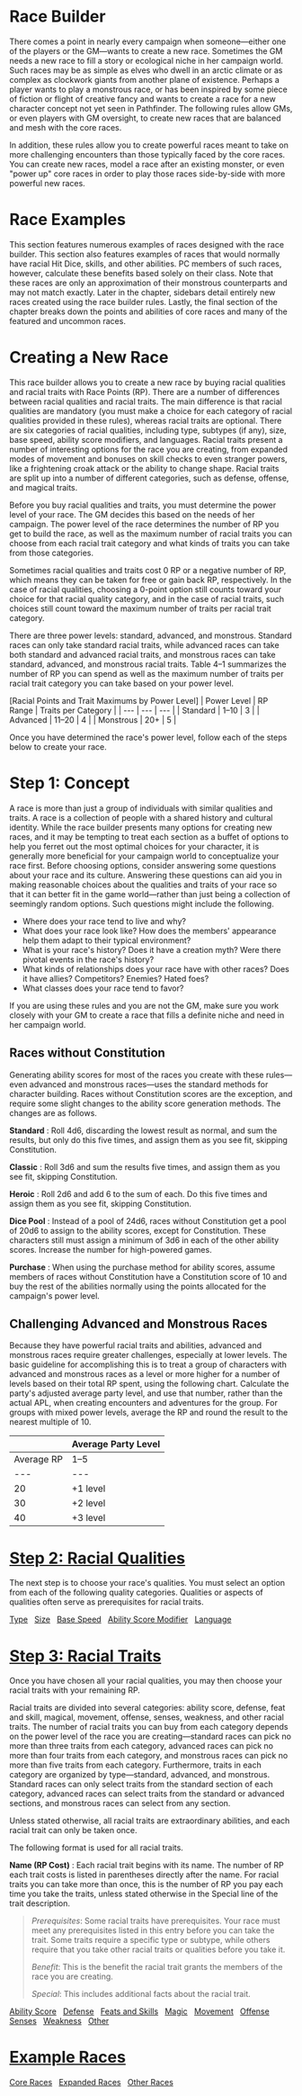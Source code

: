 # Race Builder

There comes a point in nearly every campaign when someone—either one of the players or the GM—wants to create a new race. Sometimes the GM needs a new race to fill a story or ecological niche in her campaign world. Such races may be as simple as elves who dwell in an arctic climate or as complex as clockwork giants from another plane of existence. Perhaps a player wants to play a monstrous race, or has been inspired by some piece of fiction or flight of creative fancy and wants to create a race for a new character concept not yet seen in Pathfinder. The following rules allow GMs, or even players with GM oversight, to create new races that are balanced and mesh with the core races.

In addition, these rules allow you to create powerful races meant to take on more challenging encounters than those typically faced by the core races. You can create new races, model a race after an existing monster, or even "power up" core races in order to play those races side-by-side with more powerful new races.

# Race Examples

This section features numerous examples of races designed with the race builder. This section also features examples of races that would normally have racial Hit Dice, skills, and other abilities. PC members of such races, however, calculate these benefits based solely on their class. Note that these races are only an approximation of their monstrous counterparts and may not match exactly. Later in the chapter, sidebars detail entirely new races created using the race builder rules. Lastly, the final section of the chapter breaks down the points and abilities of core races and many of the featured and uncommon races.

# Creating a New Race

This race builder allows you to create a new race by buying racial qualities and racial traits with Race Points (RP). There are a number of differences between racial qualities and racial traits. The main difference is that racial qualities are mandatory (you must make a choice for each category of racial qualities provided in these rules), whereas racial traits are optional. There are six categories of racial qualities, including type, subtypes (if any), size, base speed, ability score modifiers, and languages. Racial traits present a number of interesting options for the race you are creating, from expanded modes of movement and bonuses on skill checks to even stranger powers, like a frightening croak attack or the ability to change shape. Racial traits are split up into a number of different categories, such as defense, offense, and magical traits.

Before you buy racial qualities and traits, you must determine the power level of your race. The GM decides this based on the needs of her campaign. The power level of the race determines the number of RP you get to build the race, as well as the maximum number of racial traits you can choose from each racial trait category and what kinds of traits you can take from those categories.

Sometimes racial qualities and traits cost 0 RP or a negative number of RP, which means they can be taken for free or gain back RP, respectively. In the case of racial qualities, choosing a 0-point option still counts toward your choice for that racial quality category, and in the case of racial traits, such choices still count toward the maximum number of traits per racial trait category.

There are three power levels: standard, advanced, and monstrous. Standard races can only take standard racial traits, while advanced races can take both standard and advanced racial traits, and monstrous races can take standard, advanced, and monstrous racial traits. Table 4–1 summarizes the number of RP you can spend as well as the maximum number of traits per racial trait category you can take based on your power level.

[Racial Points and Trait Maximums by Power Level]
| Power Level | RP Range | Traits per Category |
| --- | --- | --- |
| Standard | 1–10 | 3 |
| Advanced | 11–20 | 4 |
| Monstrous | 20+ | 5 |

Once you have determined the race's power level, follow each of the steps below to create your race.

# Step 1: Concept

A race is more than just a group of individuals with similar qualities and traits. A race is a collection of people with a shared history and cultural identity. While the race builder presents many options for creating new races, and it may be tempting to treat each section as a buffet of options to help you ferret out the most optimal choices for your character, it is generally more beneficial for your campaign world to conceptualize your race first. Before choosing options, consider answering some questions about your race and its culture. Answering these questions can aid you in making reasonable choices about the qualities and traits of your race so that it can better fit in the game world—rather than just being a collection of seemingly random options. Such questions might include the following.

- Where does your race tend to live and why? 
- What does your race look like? How does the members' appearance help them adapt to their typical environment? 
- What is your race's history? Does it have a creation myth? Were there pivotal events in the race's history?
- What kinds of relationships does your race have with other races? Does it have allies? Competitors? Enemies? Hated foes? 
- What classes does your race tend to favor? 

If you are using these rules and you are not the GM, make sure you work closely with your GM to create a race that fills a definite niche and need in her campaign world.

## Races without Constitution

Generating ability scores for most of the races you create with these rules—even advanced and monstrous races—uses the standard methods for character building. Races without Constitution scores are the exception, and require some slight changes to the ability score generation methods. The changes are as follows.

**Standard** : Roll 4d6, discarding the lowest result as normal, and sum the results, but only do this five times, and assign them as you see fit, skipping Constitution.

**Classic** : Roll 3d6 and sum the results five times, and assign them as you see fit, skipping Constitution.

**Heroic** : Roll 2d6 and add 6 to the sum of each. Do this five times and assign them as you see fit, skipping Constitution.

**Dice Pool** : Instead of a pool of 24d6, races without Constitution get a pool of 20d6 to assign to the ability scores, except for Constitution. These characters still must assign a minimum of 3d6 in each of the other ability scores. Increase the number for high-powered games.

**Purchase** : When using the purchase method for ability scores, assume members of races without Constitution have a Constitution score of 10 and buy the rest of the abilities normally using the points allocated for the campaign's power level.

## Challenging Advanced and Monstrous Races

Because they have powerful racial traits and abilities, advanced and monstrous races require greater challenges, especially at lower levels. The basic guideline for accomplishing this is to treat a group of characters with advanced and monstrous races as a level or more higher for a number of levels based on their total RP spent, using the following chart. Calculate the party's adjusted average party level, and use that number, rather than the actual APL, when creating encounters and adventures for the group. For groups with mixed power levels, average the RP and round the result to the nearest multiple of 10.

| | <center>Average Party Level</center> |
| --- | --- |
| Average RP | 1–5 | 6–10 | 11–15 | 16–20 |
| --- | --- | --- | --- | --- |
| 20 | +1 level | +0 level | +0 level | +0 level |
| 30 | +2 level | +1 level | +0 level | +0 level |
| 40 | +3 level | +2 level | +1 level | +0 level |

# [Step 2: Racial Qualities](/pathfinderRPG/prd/advancedRaceGuide/raceBuilder/racialQualities.html)

The next step is to choose your race's qualities. You must select an option from each of the following quality categories. Qualities or aspects of qualities often serve as prerequisites for racial traits.

[Type](/pathfinderRPG/prd/advancedRaceGuide/raceBuilder/racialQualities.html#_type-quality)   [Size](/pathfinderRPG/prd/advancedRaceGuide/raceBuilder/racialQualities.html#_size-quality)   [Base Speed](/pathfinderRPG/prd/advancedRaceGuide/raceBuilder/racialQualities.html#_base-speed-quality)   [Ability Score Modifier](/pathfinderRPG/prd/advancedRaceGuide/raceBuilder/racialQualities.html#_ability-score-modifier-quality)   [Language](/pathfinderRPG/prd/advancedRaceGuide/raceBuilder/racialQualities.html#_language-quality)

# [Step 3: Racial Traits](/pathfinderRPG/prd/advancedRaceGuide/raceBuilder/racialTraits.html)

Once you have chosen all your racial qualities, you may then choose your racial traits with your remaining RP.

Racial traits are divided into several categories: ability score, defense, feat and skill, magical, movement, offense, senses, weakness, and other racial traits. The number of racial traits you can buy from each category depends on the power level of the race you are creating—standard races can pick no more than three traits from each category, advanced races can pick no more than four traits from each category, and monstrous races can pick no more than five traits from each category. Furthermore, traits in each category are organized by type—standard, advanced, and monstrous. Standard races can only select traits from the standard section of each category, advanced races can select traits from the standard or advanced sections, and monstrous races can select from any section.

Unless stated otherwise, all racial traits are extraordinary abilities, and each racial trait can only be taken once.

The following format is used for all racial traits.

**Name (RP Cost)** : Each racial trait begins with its name. The number of RP each trait costs is listed in parentheses directly after the name. For racial traits you can take more than once, this is the number of RP you pay each time you take the traits, unless stated otherwise in the Special line of the trait description.

> _Prerequisites_: Some racial traits have prerequisites. Your race must meet any prerequisites listed in this entry before you can take the trait. Some traits require a specific type or subtype, while others require that you take other racial traits or qualities before you take it.
> 
> _Benefit_: This is the benefit the racial trait grants the members of the race you are creating.
> 
> _Special_: This includes additional facts about the racial trait.

[Ability Score](/pathfinderRPG/prd/advancedRaceGuide/raceBuilder/racialTraits.html#_ability-score-racial-traits)   [Defense](/pathfinderRPG/prd/advancedRaceGuide/raceBuilder/racialTraits.html#_defense-racial-traits)   [Feats and Skills](/pathfinderRPG/prd/advancedRaceGuide/raceBuilder/racialTraits.html#_feat-and-skill-racial-traits)   [Magic](/pathfinderRPG/prd/advancedRaceGuide/raceBuilder/racialTraits.html#_magical-racial-traits)   [Movement](/pathfinderRPG/prd/advancedRaceGuide/raceBuilder/racialTraits.html#_movement-racial-traits)   [Offense](/pathfinderRPG/prd/advancedRaceGuide/raceBuilder/racialTraits.html#_offense-racial-traits)   [Senses](/pathfinderRPG/prd/advancedRaceGuide/raceBuilder/racialTraits.html#_senses-racial-traits)   [Weakness](/pathfinderRPG/prd/advancedRaceGuide/raceBuilder/racialTraits.html#_weakness-racial-traits)   [Other](/pathfinderRPG/prd/advancedRaceGuide/raceBuilder/racialTraits.html#_other-racial-traits)

# [Example Races](/pathfinderRPG/prd/advancedRaceGuide/raceBuilder/exampleRaces.html)

[Core Races](/pathfinderRPG/prd/advancedRaceGuide/raceBuilder/exampleRaces.html#_core-race-examples)   [Expanded Races](/pathfinderRPG/prd/advancedRaceGuide/raceBuilder/exampleRaces.html#_expanded-race-examples)   [Other Races](/pathfinderRPG/prd/advancedRaceGuide/raceBuilder/exampleRaces.html#_other-race-examples)

